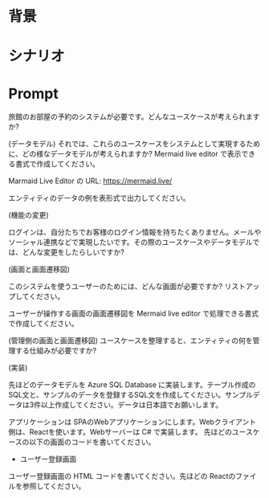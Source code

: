 # 背景

# シナリオ

# Prompt

旅館のお部屋の予約のシステムが必要です。どんなユースケースが考えられますか?

(データモデル)
それでは、これらのユースケースをシステムとして実現するために、どの様なデータモデルが考えられますか? Mermaid live editor で表示できる書式で作成してください。


Marmaid Live Editor の URL:
https://mermaid.live/

エンティティのデータの例を表形式で出力してください。

(機能の変更)

ログインは、自分たちでお客様のログイン情報を持ちたくありません。メールやソーシャル連携などで実現したいです。その際のユースケースやデータモデルでは、どんな変更をしたらしいですか?

(画面と画面遷移図)

このシステムを使うユーザーのためには、どんな画面が必要ですか? リストアップしてください。

ユーザーが操作する画面の画面遷移図を Mermaid live editor で処理できる書式で作成してください。

(管理側の画面と画面遷移図)
ユースケースを整理すると、エンティティの何を管理する仕組みが必要ですか?

(実装)

先ほどのデータモデルを Azure SQL Database に実装します。テーブル作成のSQL文と、サンプルのデータを登録するSQL文を作成してください。サンプルデータは3件以上作成してください。データは日本語でお願いします。

アプリケーションは SPAのWebアプリケーションにします。Webクライアント側は、Reactを使います。Webサーバーは C# で実装します。
先ほどのユースケースの以下の画面のコードを書いてください。
- ユーザー登録画面

 
ユーザー登録画面の HTML コードを書いてください。先ほどの Reactのファイルを参照してください。


